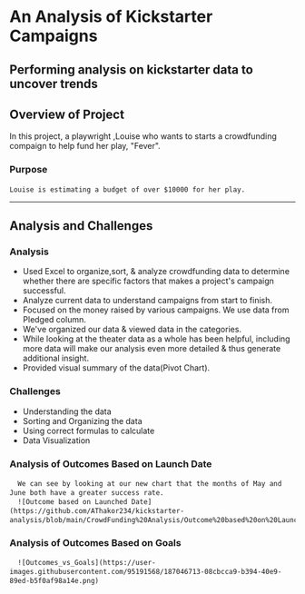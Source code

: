# An Analysis of Kickstarter Campaigns
  Performing analysis on kickstarter data to uncover trends
--------------------------------------------------------------------------------------------
## Overview of Project
  In this project, a playwright ,Louise who wants to starts a crowdfunding compaign to help fund her play, "Fever".
  ### Purpose
    Louise is estimating a budget of over $10000 for her play.
--------------------------------------------------------------------------------------------------------------------------
## Analysis and Challenges
  ### Analysis
  * Used Excel to organize,sort, & analyze crowdfunding data to determine whether there are specific factors that makes a project's campaign successful.
  * Analyze current data to understand campaigns from start to finish.
  * Focused on the money raised by various campaigns. We use data from Pledged column.
  * We've organized our data & viewed data in the categories.
  * While looking at the theater data as a whole has been helpful, including more data will make our analysis even more detailed & thus generate additional insight.
  * Provided visual summary of the data(Pivot Chart).
  ### Challenges
  * Understanding the data
  * Sorting and Organizing the data
  * Using correct formulas to calculate
  * Data Visualization
  ### Analysis of Outcomes Based on Launch Date
      We can see by looking at our new chart that the months of May and June both have a greater success rate.
      ![Outcome based on Launched Date](https://github.com/AThakor234/kickstarter-analysis/blob/main/CrowdFunding%20Analysis/Outcome%20based%20on%20Launched%20Date.png)
  ### Analysis of Outcomes Based on Goals
      ![Outcomes_vs_Goals](https://user-images.githubusercontent.com/95191568/187046713-08cbcca9-b394-40e9-89ed-b5f0af98a14e.png)
      
 
